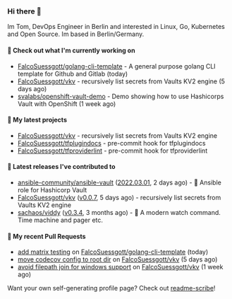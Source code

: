 ### Hi there 👋

Im Tom, DevOps Engineer in Berlin and interested in Linux, Go, Kubernetes and Open Source.
Im based in Berlin/Germany.

#### 👷 Check out what I'm currently working on

- [FalcoSuessgott/golang-cli-template](https://github.com/FalcoSuessgott/golang-cli-template) - A general purpose golang CLI  template for Github and Gitlab (today)
- [FalcoSuessgott/vkv](https://github.com/FalcoSuessgott/vkv) - recursively list secrets from Vaults KV2 engine (5 days ago)
- [svalabs/openshift-vault-demo](https://github.com/svalabs/openshift-vault-demo) - Demo showing how to use Hashicorps Vault with OpenShift (1 week ago)

#### 🌱 My latest projects

- [FalcoSuessgott/vkv](https://github.com/FalcoSuessgott/vkv) - recursively list secrets from Vaults KV2 engine
- [FalcoSuessgott/tfplugindocs](https://github.com/FalcoSuessgott/tfplugindocs) - pre-commit hook for tfplugindocs
- [FalcoSuessgott/tfproviderlint](https://github.com/FalcoSuessgott/tfproviderlint) - pre-commit hook for tfproviderlint

#### 🔭 Latest releases I've contributed to

- [ansible-community/ansible-vault](https://github.com/ansible-community/ansible-vault) ([2022.03.01](https://github.com/ansible-community/ansible-vault/releases/tag/2022.03.01), 2 days ago) - :key: Ansible role for Hashicorp Vault
- [FalcoSuessgott/vkv](https://github.com/FalcoSuessgott/vkv) ([v0.0.7](https://github.com/FalcoSuessgott/vkv/releases/tag/v0.0.7), 5 days ago) - recursively list secrets from Vaults KV2 engine
- [sachaos/viddy](https://github.com/sachaos/viddy) ([v0.3.4](https://github.com/sachaos/viddy/releases/tag/v0.3.4), 3 months ago) - 👀 A modern watch command. Time machine and pager etc.

#### 🔨 My recent Pull Requests

- [add matrix testing](https://github.com/FalcoSuessgott/golang-cli-template/pull/17) on [FalcoSuessgott/golang-cli-template](https://github.com/FalcoSuessgott/golang-cli-template) (today)
- [move codecov config to root dir](https://github.com/FalcoSuessgott/vkv/pull/27) on [FalcoSuessgott/vkv](https://github.com/FalcoSuessgott/vkv) (5 days ago)
- [avoid filepath join for windows support](https://github.com/FalcoSuessgott/vkv/pull/22) on [FalcoSuessgott/vkv](https://github.com/FalcoSuessgott/vkv) (1 week ago)

Want your own self-generating profile page? Check out [readme-scribe](https://github.com/muesli/readme-scribe)!